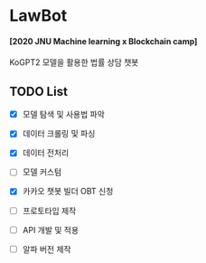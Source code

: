 # LawBot
#### [2020 JNU Machine learning x Blockchain camp] <p>
KoGPT2 모델을 활용한 법률 상담 챗봇

## TODO List
        
- [x] 모델 탐색 및 사용법 파악 <p>
- [x] 데이터 크롤링 및 파싱<p>
- [x] 데이터 전처리<p>
- [ ] 모델 커스텀<p>
- [x] 카카오 챗봇 빌더 OBT 신청<p>
- [ ] 프로토타입 제작<p>
- [ ] API 개발 및 적용<p>
- [ ] 알파 버전 제작<p>
